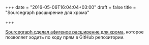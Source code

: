 +++
date = "2016-05-06T16:04:04+03:00"
draft = false
title = "Sourcegraph расширение для хрома"

+++

<p><a href="https://sourcegraph.com/blog/announcing-the-sourcegraph-chrome-extension-for/">Sourcegraph сделал афигеное расширение для хрома</a>, которое позволяет ходить по коду прям в GitHub репозитории.</p>

